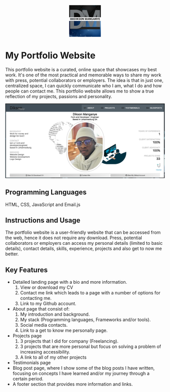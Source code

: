 

<div style="width:100px; margin: 0 auto">
  <img src="images/myLogo.jpg" />
</div>

# My Portfolio Website

This portfolio website is a curated, online space that showcases my best work. It's one of the most practical and memorable ways to share my work with press, potential collaborators or employers. The idea is that in just one, centralized space, I can quickly communicate who I am, what I do and how people can contact me. This portfolio website allows me to show a true reflection of my projects, passions and personality.

![Alt text](images/portfolio-website-image.png)

## Programming Languages
HTML, CSS, JavaScript and Email.js

## Instructions and Usage

The portfolio website is a user-friendly website that can be accessed from the web, hence it does not require any download. Press, potential collaborators or employers can access my personal details (limited to basic details), contact details, skills, experience, projects and also get to now me better.

## Key Features

- Detailed landing page with a bio and more information.
    1. View or download my CV
    2. Contact me link which leads to a page with a number of options for contacting me.
    3. Link to my Github account. 
- About page that consist of:
    1. My introduction and background.
    2. My stack (Programming languages, Frameworks and/or tools).
    3. Social media contacts.
    4. Link to a get to know me personally page.
- Projects page
    1. 3 projects that I did for company (Freelancing).
    2. 3 projects that are more personal but focus on solving a problem of increasing accessibility.
    3. A link to all of my other projects
- Testimonials page
- Blog post page, where I show some of the blog posts I have written, focusing on concepts I have learned and/or my journey through a certain period. 
- A footer section that provides more information and links.
